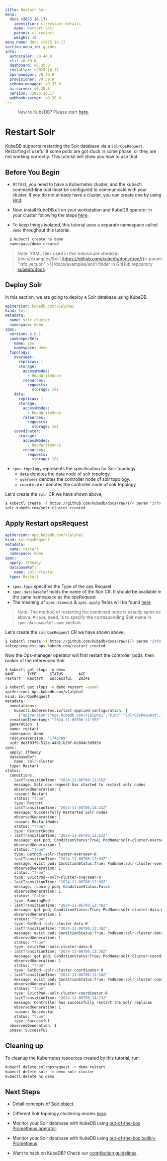 ```yaml
---
title: Restart Solr
menu:
  docs_v2025.10.17:
    identifier: sl-restart-details
    name: Restart Solr
    parent: sl-restart
    weight: 10
menu_name: docs_v2025.10.17
section_menu_id: guides
info:
  autoscaler: v0.44.0
  cli: v0.59.0
  dashboard: v0.35.0
  installer: v2025.10.17
  ops-manager: v0.46.0
  provisioner: v0.59.0
  schema-manager: v0.35.0
  ui-server: v0.35.0
  version: v2025.10.17
  webhook-server: v0.35.0
---
```


> New to KubeDB? Please start [here](/docs/v2025.10.17/README).

# Restart Solr

KubeDB supports restarting the Solr database via a `SolrOpsRequest`. Restarting is useful if some pods are got stuck in some phase, or they are not working correctly. This tutorial will show you how to use that.

## Before You Begin

- At first, you need to have a Kubernetes cluster, and the kubectl command-line tool must be configured to communicate with your cluster. If you do not already have a cluster, you can create one by using [kind](https://kind.sigs.k8s.io/docs/user/quick-start/).

- Now, install KubeDB cli on your workstation and KubeDB operator in your cluster following the steps [here](/docs/v2025.10.17/setup/README).

- To keep things isolated, this tutorial uses a separate namespace called `demo` throughout this tutorial.

```bash
  $ kubectl create ns demo
  namespace/demo created
  ```

> Note: YAML files used in this tutorial are stored in [docs/examples/Solr](https://github.com/kubedb/docs/tree/{{< param "info.version" >}}/docs/examples/solr) folder in GitHub repository [kubedb/docs](https://github.com/kubedb/docs).

## Deploy Solr

In this section, we are going to deploy a Solr database using KubeDB.

```yaml
apiVersion: kubedb.com/v1alpha2
kind: Solr
metadata:
  name: solr-cluster
  namespace: demo
spec:
  version: 9.6.1
  zookeeperRef:
    name: zoo
    namespace: demo
  topology:
    overseer:
      replicas: 1
      storage:
        accessModes:
          - ReadWriteOnce
        resources:
          requests:
            storage: 1Gi
    data:
      replicas: 1
      storage:
        accessModes:
          - ReadWriteOnce
        resources:
          requests:
            storage: 1Gi
    coordinator:
      storage:
        accessModes:
          - ReadWriteOnce
        resources:
          requests:
            storage: 1Gi

```

- `spec.topology` represents the specification for Solr topology.
    - `data` denotes the data node of solr topology.
    - `overseer` denotes the controller node of solr topology.
    - `coordinator` denotes the controller node of solr topology

Let's create the `Solr` CR we have shown above,

```bash
$ kubectl create -f https://github.com/kubedb/docs/raw/{{< param "info.version" >}}/docs/examples/Sslr/restart/solr-cluster.yaml
solr.kubedb.com/solr-cluster created
```

## Apply Restart opsRequest

```yaml
apiVersion: ops.kubedb.com/v1alpha1
kind: SolrOpsRequest
metadata:
  name: restart
  namespace: demo
spec:
  apply: IfReady
  databaseRef:
    name: solr-cluster
  type: Restart
```

- `spec.type` specifies the Type of the ops Request
- `spec.databaseRef` holds the name of the Solr CR. It should be available in the same namespace as the opsRequest
- The meaning of `spec.timeout` & `spec.apply` fields will be found [here](/docs/v2025.10.17/guides/solr/concepts/solropsrequests#spectimeout)

> Note: The method of restarting the combined node is exactly same as above. All you need, is to specify the corresponding Solr name in `spec.databaseRef.name` section.

Let's create the `SolrOpsRequest` CR we have shown above,

```bash
$ kubectl create -f https://github.com/kubedb/docs/raw/{{< param "info.version" >}}/docs/examples/solr/restart/ops.yaml
solropsrequest.ops.kubedb.com/restart created
```

Now the Ops-manager operator will first restart the controller pods, then broker of the referenced Solr.

```shell
$ kubectl get slops -n demo
NAME      TYPE      STATUS       AGE
restart   Restart   Successful   2m34s
````

```bash
$ kubectl get slops -n demo restart -oyaml
apiVersion: ops.kubedb.com/v1alpha1
kind: SolrOpsRequest
metadata:
  annotations:
    kubectl.kubernetes.io/last-applied-configuration: |
      {"apiVersion":"ops.kubedb.com/v1alpha1","kind":"SolrOpsRequest","metadata":{"annotations":{},"name":"restart","namespace":"demo"},"spec":{"apply":"IfReady","databaseRef":{"name":"solr-cluster"},"type":"Restart"}}
  creationTimestamp: "2024-11-06T06:11:55Z"
  generation: 1
  name: restart
  namespace: demo
  resourceVersion: "1746799"
  uid: de3f03f9-512e-44d2-b29f-6c084c5d993b
spec:
  apply: IfReady
  databaseRef:
    name: solr-cluster
  type: Restart
status:
  conditions:
  - lastTransitionTime: "2024-11-06T06:11:55Z"
    message: Solr ops-request has started to restart solr nodes
    observedGeneration: 1
    reason: Restart
    status: "True"
    type: Restart
  - lastTransitionTime: "2024-11-06T06:14:23Z"
    message: Successfully Restarted Solr nodes
    observedGeneration: 1
    reason: RestartNodes
    status: "True"
    type: RestartNodes
  - lastTransitionTime: "2024-11-06T06:12:03Z"
    message: get pod; ConditionStatus:True; PodName:solr-cluster-overseer-0
    observedGeneration: 1
    status: "True"
    type: GetPod--solr-cluster-overseer-0
  - lastTransitionTime: "2024-11-06T06:12:03Z"
    message: evict pod; ConditionStatus:True; PodName:solr-cluster-overseer-0
    observedGeneration: 1
    status: "True"
    type: EvictPod--solr-cluster-overseer-0
  - lastTransitionTime: "2024-11-06T06:12:08Z"
    message: running pod; ConditionStatus:False
    observedGeneration: 1
    status: "False"
    type: RunningPod
  - lastTransitionTime: "2024-11-06T06:12:48Z"
    message: get pod; ConditionStatus:True; PodName:solr-cluster-data-0
    observedGeneration: 1
    status: "True"
    type: GetPod--solr-cluster-data-0
  - lastTransitionTime: "2024-11-06T06:12:48Z"
    message: evict pod; ConditionStatus:True; PodName:solr-cluster-data-0
    observedGeneration: 1
    status: "True"
    type: EvictPod--solr-cluster-data-0
  - lastTransitionTime: "2024-11-06T06:13:38Z"
    message: get pod; ConditionStatus:True; PodName:solr-cluster-coordinator-0
    observedGeneration: 1
    status: "True"
    type: GetPod--solr-cluster-coordinator-0
  - lastTransitionTime: "2024-11-06T06:13:38Z"
    message: evict pod; ConditionStatus:True; PodName:solr-cluster-coordinator-0
    observedGeneration: 1
    status: "True"
    type: EvictPod--solr-cluster-coordinator-0
  - lastTransitionTime: "2024-11-06T06:14:23Z"
    message: Controller has successfully restart the Solr replicas
    observedGeneration: 1
    reason: Successful
    status: "True"
    type: Successful
  observedGeneration: 1
  phase: Successful
```

## Cleaning up

To cleanup the Kubernetes resources created by this tutorial, run:

```bash
kubectl delete solropsrequest -n demo restart
kubectl delete solr -n demo solr-cluster
kubectl delete ns demo
```

## Next Steps

- Detail concepts of [Solr object](/docs/v2025.10.17/guides/solr/concepts/solr).
- Different Solr topology clustering modes [here](/docs/v2025.10.17/guides/solr/clustering/topology_cluster).
- Monitor your Solr database with KubeDB using [out-of-the-box Prometheus operator](/docs/v2025.10.17/guides/solr/monitoring/prometheus-operator).

- Monitor your Solr database with KubeDB using [out-of-the-box builtin-Prometheus](/docs/v2025.10.17/guides/solr/monitoring/prometheus-builtin)
- Want to hack on KubeDB? Check our [contribution guidelines](/docs/v2025.10.17/CONTRIBUTING).
